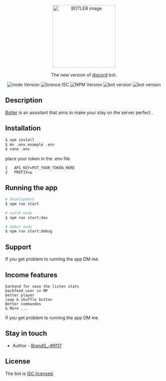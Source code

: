<p align="center">
  <img src="https://i.imgur.com/SsOunrB.png" width="200" alt="BOTLER image" />
</p>

  <p align="center">The new version of <a href="https://discord.com/" target="_blank">discord</a> bot.</p>
    <p align="center">

<img src="https://img.shields.io/badge/node-v18.14.0-brightgreen" alt="node Version" />
<img src="https://img.shields.io/badge/licence-ISC-green" alt="licence ISC" />
<img src="https://img.shields.io/badge/NPM-9.3.1-blue" alt="NPM Version" />
<img src="https://img.shields.io/badge/bot-v2.1.1-blueviolet" alt="bot version" />
<img src="https://img.shields.io/badge/wakatime-22h00-informational" alt="bot version" />

## Description

[Botler](https://github.com/BrandSEPI/PIWOBOT.git) is an assistant that aims to make your stay on the server perfect .

## Installation

```bash
$ npm install
$ mv .env.example .env
$ nano .env
```

place your token in the .env file

```nano
1   API_KEY=PUT_YOUR_TOKEN_HERE
2   PREFIX=µ
```

## Running the app

```bash
# development
$ npm run start

# watch mode
$ npm run start:dev

# debut mode
$ npm run start:debug
```

## Support

If you get problem to running the app DM me

## Income features

```
backend for save the listen stats
backfeed user in MP
better player
loop & shuffle button
Better commandes
& More ...

```

If you get problem to running the app DM me

## Stay in touch

- Author - [BrandS\_-#9117](https://discord.com)

## License

The bot is [ISC licensed](LICENSE).
